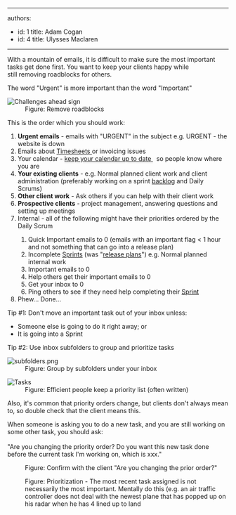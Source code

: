 

---
authors:
  - id: 1
    title: Adam Cogan
  - id: 4
    title: Ulysses Maclaren
---




<span class='intro'> ​​​​​​With a mountain of emails, it is difficult to make sure the most important tasks get done first. You want to keep your clients happy while still&#160;removing roadblocks for others. <br> </span>

<dl class="image"><p class="ssw15-rteElement-GreyBox"> ​The word &quot;Urgent&quot; is more important than the word &quot;Important&quot;<br></p><dt> <img alt="Challenges ahead sign" src="/PublishingImages/challenges-ahead-sign.jpg" /> </dt><dd>Figure&#58; Remove roadblocks</dd></dl><p>This is the order which you should work&#58;</p><ol><li> 
      <strong>Urgent emails</strong> - emails with &quot;URGENT&quot; in the subject e.g. URGENT - the website is down</li><li>Emails about <strong></strong> <a href="/_layouts/15/FIXUPREDIRECT.ASPX?WebId=3dfc0e07-e23a-4cbb-aac2-e778b71166a2&amp;TermSetId=07da3ddf-0924-4cd2-a6d4-a4809ae20160&amp;TermId=ffae6faf-35b2-48d6-8999-37a02ad3b9af">Timesheets </a>or invoicing issues<br></li><li>Your calendar - <a href="/_layouts/15/FIXUPREDIRECT.ASPX?WebId=3dfc0e07-e23a-4cbb-aac2-e778b71166a2&amp;TermSetId=07da3ddf-0924-4cd2-a6d4-a4809ae20160&amp;TermId=0786a7f7-bd71-418c-908e-3e12fca21264">keep your calendar up to date </a>&#160; so people know where you are&#160;<br></li><li> 
      <strong>Your existing clients</strong> - e.g. Normal planned client work and client administration (preferably working on a sprint <a href="/_layouts/15/FIXUPREDIRECT.ASPX?WebId=3dfc0e07-e23a-4cbb-aac2-e778b71166a2&amp;TermSetId=07da3ddf-0924-4cd2-a6d4-a4809ae20160&amp;TermId=f0198a96-7a71-4797-b738-d66aa38a98df">backlog</a>&#160;and Daily Scrums)<br></li><li> 
      <strong>Other&#160;client work</strong> - Ask others if you can help with their client work</li><li> 
      <strong>Prospective clients</strong> - project management, answering questions and setting up meetings</li><li>Internal - all of the following might have their priorities ordered by the Daily Scrum</li><ol><li>Quick Important emails to 0 (emails with an important flag &lt; 1 hour and not something that can go into a release plan)</li><li>Incomplete&#160;<a href="http&#58;//sharepoint.ssw.com.au/Standards/Management/RulesToBetterScrumUsingTFS/Pages/SprintPlanning%28WHAT%29Meeting.aspx">Sprints</a>&#160;(was &quot;<a href="http&#58;//sharepoint.ssw.com.au/Standards/Management/RulesToBetterProjectManagement/Pages/DetailedReleasePlan.aspx">release plans</a>&quot;) e.g. Normal planned internal work</li><li>Important emails to 0</li><li>Help others get their important emails to 0</li><li>Get your inbox to 0</li><li>Ping others to see if they need help completing their&#160;<a href="http&#58;//sharepoint.ssw.com.au/Standards/Management/RulesToBetterScrumUsingTFS/Pages/SprintPlanning%28WHAT%29Meeting.aspx">Sprint</a></li></ol><li>Phew... Done... <br></li></ol><dt><p class="ssw15-rteElement-GreyBox">Tip #1&#58;&#160;Don't move an important task out of your inbox unless&#58;<br></p><ul><li>Someone else is going to do it right away;&#160;or<br></li><li>It is going into a Sprint<br></li></ul><p></p></dt> 
<p class="ssw15-rteElement-GreyBox">Tip #2&#58; Use inbox subfolders to group and prioritize tasks <br> </p><dl class="goodImage"><dt> <img src="/PublishingImages/subfolders.png" alt="subfolders.png" /> </dt><dd>Figure&#58; Group by subfolders under your inbox</dd></dl><dl class="goodImage"><dt> <img alt="Tasks" src="/PublishingImages/tasks-illustration.jpg" /> </dt><dd>Figure&#58; Efficient people keep a priority list (often written)</dd></dl><p>Also, it's common that priority orders change, but clients don't always mean to, so double check that the client means this.</p><dl class="good"><p class="ssw15-rteElement-GreyBox">When someone is asking you to do a new task, and you are still working on some other task, you should ask&#58;<br><br>&quot;Are you changing the priority order? Do you want this new task done before the current task I'm working on, which is xxx.&quot;</p><dd>Figure&#58; Confirm with the client &quot;Are you changing the prior order?&quot;</dd></dl><dl class="goodImage"><dt> <img src="/PublishingImages/prioritization.jpg" alt="" /> </dt><dd>Figure&#58; Prioritization - The most recent task assigned is not necessarily the most important. Mentally do this (e.g. an air traffic controller does not deal with the newest plane that has popped up on his radar when he has 4 lined up to land <br></dd></dl>


